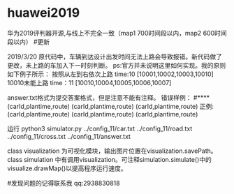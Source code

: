 # huawei2019
华为2019评判器开源,与线上不完全一致（map1 700时间段以内，map2 600时间段以内）
#更新

2019/3/20 
原代码中，车辆到达设计出发时间无法上路会导致报错。新代码做了更改，未上路的车加入下一时刻判断。
ps:官方并未说明这里如何实现。我的原则如下例子所示：
             按照从左到右依次上路
time:10 [10001,10002,10003,10010] 10010未能上路
time：11 [10010,10004,10005,10006,10007]

answer.txt格式为提交答案格式，但是注意不能有注释。
错误样例：
#****
(carId,plantime,route)
(carId,plantime,route)
(carId,plantime,route)
正例:
(carId,plantime,route)
(carId,plantime,route)
(carId,plantime,route)


运行
python3 simulator.py ../config_11/car.txt ../config_11/road.txt ../config_11/cross.txt ../config_11/answer.txt


class visualization 为可视化模块，输出图片位置在visualization.savePath。
class simulation 中有调用visualization。可注释simulation.simulate()中的 visualize.drawMap()以提高程序运行速度。

#发现问题的记得联系我
qq:2938830818
